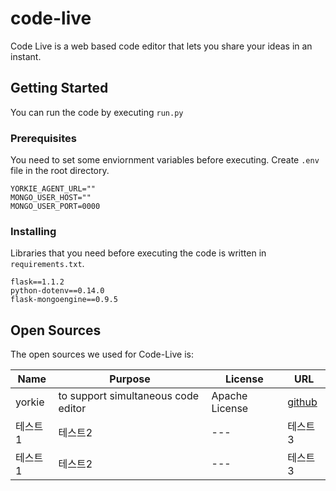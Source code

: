 # code-live

Code Live is a web based code editor that lets you share your ideas in an instant.

## Getting Started

You can run the code by executing `run.py`

### Prerequisites

You need to set some enviornment variables before executing. Create `.env` file in the root directory.

```
YORKIE_AGENT_URL=""
MONGO_USER_HOST=""
MONGO_USER_PORT=0000
```

### Installing

Libraries that you need before executing the code is written in `requirements.txt`.

```
flask==1.1.2
python-dotenv==0.14.0
flask-mongoengine==0.9.5
```

## Open Sources

The open sources we used for Code-Live is:

|Name|Purpose|License|URL|
|------|---|---|---|
|yorkie|to support simultaneous code editor|Apache License|[github](https://github.com/yorkie-team/yorkie-js-sdk)|
|테스트1|테스트2|---|테스트3|
|테스트1|테스트2|---|테스트3|